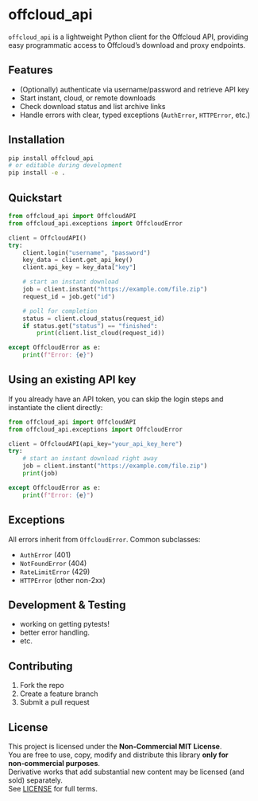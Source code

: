 # offcloud_api

`offcloud_api` is a lightweight Python client for the Offcloud API, providing easy programmatic access to Offcloud’s download and proxy endpoints.

## Features
- (Optionally) authenticate via username/password and retrieve API key
- Start instant, cloud, or remote downloads
- Check download status and list archive links
- Handle errors with clear, typed exceptions (`AuthError`, `HTTPError`, etc.)

## Installation

```bash
pip install offcloud_api
# or editable during development
pip install -e .
```

## Quickstart

```python
from offcloud_api import OffcloudAPI
from offcloud_api.exceptions import OffcloudError

client = OffcloudAPI()
try:
    client.login("username", "password")
    key_data = client.get_api_key()
    client.api_key = key_data["key"]

    # start an instant download
    job = client.instant("https://example.com/file.zip")
    request_id = job.get("id")

    # poll for completion
    status = client.cloud_status(request_id)
    if status.get("status") == "finished":
        print(client.list_cloud(request_id))

except OffcloudError as e:
    print(f"Error: {e}")
```

## Using an existing API key

If you already have an API token, you can skip the login steps and instantiate the client directly:
```python
from offcloud_api import OffcloudAPI
from offcloud_api.exceptions import OffcloudError

client = OffcloudAPI(api_key="your_api_key_here")
try:
    # start an instant download right away
    job = client.instant("https://example.com/file.zip")
    print(job)

except OffcloudError as e:
    print(f"Error: {e}")
```
## Exceptions
All errors inherit from `OffcloudError`. Common subclasses:
- `AuthError` (401)
- `NotFoundError` (404)
- `RateLimitError` (429)
- `HTTPError` (other non-2xx)

## Development & Testing
- working on getting pytests!
- better error handling.
- etc.

## Contributing

1. Fork the repo
2. Create a feature branch
3. Submit a pull request

## License

This project is licensed under the **Non‑Commercial MIT License**.  
You are free to use, copy, modify and distribute this library **only for non‑commercial purposes**.  
Derivative works that add substantial new content may be licensed (and sold) separately.  
See [LICENSE](LICENSE) for full terms.

